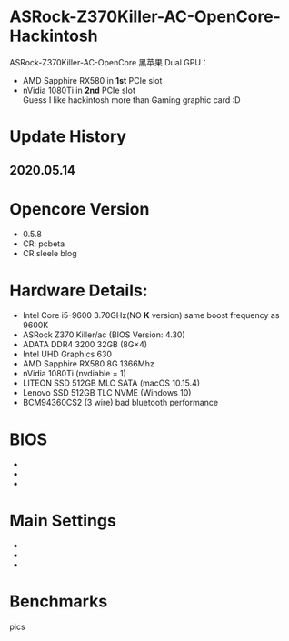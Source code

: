# ASRock-Z370Killer-AC-OpenCore-Hackintosh
ASRock-Z370Killer-AC-OpenCore 黑苹果
Dual GPU：
* AMD Sapphire RX580 in **1st** PCIe slot  
* nVidia 1080Ti in **2nd** PCIe slot  
Guess I like hackintosh more than Gaming graphic card :D

# Update History
## 2020.05.14

# Opencore Version
* 0.5.8
* CR: pcbeta
* CR sleele blog

# Hardware Details:
* Intel Core i5-9600 3.70GHz(NO **K** version) same boost frequency as 9600K
* ASRock Z370 Killer/ac (BIOS Version: 4.30)
* ADATA DDR4 3200 32GB (8G×4)
* Intel UHD Graphics 630
* AMD Sapphire RX580 8G 1366Mhz
* nVidia 1080Ti (nvdiable = 1)
* LITEON SSD 512GB MLC SATA (macOS 10.15.4)
* Lenovo SSD 512GB TLC NVME (Windows 10)
* BCM94360CS2 (3 wire) bad bluetooth performance

# BIOS
* 
* 
* 

# Main Settings 
* 
* 
* 

# Benchmarks
pics

